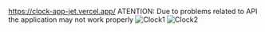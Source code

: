 https://clock-app-jet.vercel.app/
ATENTION: Due to problems related to API the application may not work properly 
![Clock1](https://github.com/DaranDachte/Clock_app/assets/96144068/67bbdd6f-8041-48de-af1c-62e8fda6322f)
![Clock2](https://github.com/DaranDachte/Clock_app/assets/96144068/55587c59-8904-474c-9b68-adea35c9bd46)
